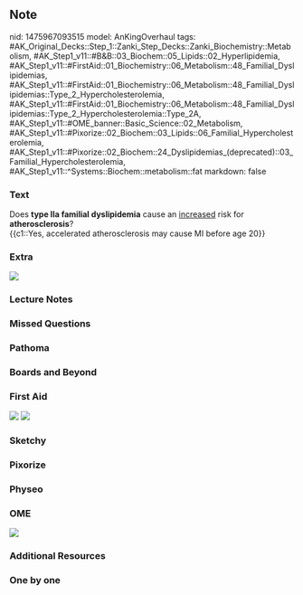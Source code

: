 ## Note
nid: 1475967093515
model: AnKingOverhaul
tags: #AK_Original_Decks::Step_1::Zanki_Step_Decks::Zanki_Biochemistry::Metabolism, #AK_Step1_v11::#B&B::03_Biochem::05_Lipids::02_Hyperlipidemia, #AK_Step1_v11::#FirstAid::01_Biochemistry::06_Metabolism::48_Familial_Dyslipidemias, #AK_Step1_v11::#FirstAid::01_Biochemistry::06_Metabolism::48_Familial_Dyslipidemias::Type_2_Hypercholesterolemia, #AK_Step1_v11::#FirstAid::01_Biochemistry::06_Metabolism::48_Familial_Dyslipidemias::Type_2_Hypercholesterolemia::Type_2A, #AK_Step1_v11::#OME_banner::Basic_Science::02_Metabolism, #AK_Step1_v11::#Pixorize::02_Biochem::03_Lipids::06_Familial_Hypercholesterolemia, #AK_Step1_v11::#Pixorize::02_Biochem::24_Dyslipidemias_(deprecated)::03_Familial_Hypercholesterolemia, #AK_Step1_v11::^Systems::Biochem::metabolism::fat
markdown: false

### Text
<div>
  <div>
    Does <b>type IIa familial dyslipidemia</b> cause an
    <u>increased</u> risk for <b>atherosclerosis</b>?
  </div>
  <div>
    {{c1::Yes, accelerated atherosclerosis may cause MI before age
    20}}
  </div>
</div>

### Extra
<img src="paste-427963426275767.jpg">

### Lecture Notes


### Missed Questions


### Pathoma


### Boards and Beyond


### First Aid
<img src="tmp7Kv65S.png"> <img src="tmpkMpd4d.png">

### Sketchy


### Pixorize


### Physeo


### OME
<div class="ome-widget">
  <a href=
  "https://onlinemeded.org/spa/metabolism?ref=anki"><img src=
  "_OME_AnkiFlashcards_Topic_6.png"></a>
</div>

### Additional Resources


### One by one

